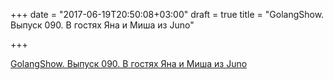 +++
date = "2017-06-19T20:50:08+03:00"
draft = true
title = "GolangShow. Выпуск 090. В гостях Яна и Миша из Juno"

+++

<p><a href="http://golangshow.com/episode/2017/01-18-090/">GolangShow. Выпуск 090. В гостях Яна и Миша из Juno</a></p>